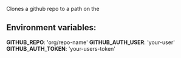 Clones a github repo to a path on the 

Environment variables:
----------------------
**GITHUB_REPO**: 'org/repo-name'
**GITHUB_AUTH_USER**: 'your-user'
**GITHUB_AUTH_TOKEN**: 'your-users-token'
